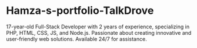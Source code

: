 # Hamza-s-portfolio-TalkDrove
17-year-old Full-Stack Developer with 2 years of experience, specializing in PHP, HTML, CSS, JS, and Node.js. Passionate about creating innovative and user-friendly web solutions. Available 24/7 for assistance.
